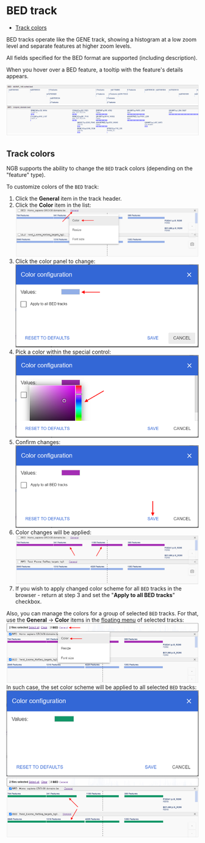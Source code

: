 # BED track

- [Track colors](#track-colors)

BED tracks operate like the GENE track, showing a histogram at a low zoom level and separate features at higher zoom levels.

All fields specified for the BED format are supported (including description).

When you hover over a BED feature, a tooltip with the feature's details appears.

![NGB GUI](images/tracks-bed-1.png)

## Track colors

NGB supports the ability to change the `BED` track colors (depending on the "feature" type).

To customize colors of the `BED` track:

1. Click the **General** item in the track header.
2. Click the **Color** item in the list:  
    ![NGB GUI](images/tracks-bed-2.png)
3. Click the color panel to change:  
    ![NGB GUI](images/tracks-bed-3.png)
4. Pick a color within the special control:  
    ![NGB GUI](images/tracks-bed-4.png)
5. Confirm changes:  
    ![NGB GUI](images/tracks-bed-5.png)
6. Color changes will be applied:  
    ![NGB GUI](images/tracks-bed-6.png)
7. If you wish to apply changed color scheme for all `BED` tracks in the browser - return at step 3 and set the "**Apply to all BED tracks**" checkbox.  

Also, you can manage the colors for a group of selected `BED` tracks. For that, use the **General** -> **Color** items in the [floating menu](tracks.md#tracks-selection) of selected tracks:  
    ![NGB GUI](images/tracks-bed-7.png)
In such case, the set color scheme will be applied to all selected `BED` tracks:  
    ![NGB GUI](images/tracks-bed-8.png)  
    ![NGB GUI](images/tracks-bed-9.png)

